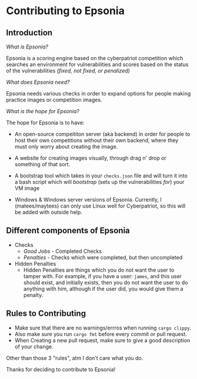 # Contributing to Epsonia

## Introduction

*What is Epsonia?*

Epsonia is a scoring engine based on the cyberpatriot competition which
searches an environment for vulnerabilities and scores based on the status of the vulnerabilities *(fixed, not fixed, or penalized)*

*What does Epsonia need?*

Epsonia needs various checks in order to expand options for people making
practice images or competition images.

*What is the hope for Epsonia?*

The hope for Epsonia is to have:

- An open-source compeititon server (aka backend)
in order for people to host their own competitions without their own backend,
where they must only worry about creating the image.

- A website for creating images visually, through drag n' drop or something
of that sort.

- A bootstrap tool which takes in your `checks.json` file and will turn it into
a bash script which will *bootstrap* (sets up the vulnerabilities *for*)
your VM image

- Windows & Windows server versions of Epsonia. Currently, I (matees/maytees)
can only use Linux well for Cyberpatriot, so this will be added with outside
help.

## Different components of Epsonia

- Checks
    -   *Good Jobs* - Completed Checks
    -   *Penalties* - Checks which were completed, but then uncompleted
- Hidden Penalties
    - Hidden Penalties are things which you do not want the user
    to tamper with. For example, if you have a user: `james`, and
    this user should exist, and initially exists, then you do not want
    the user to do anything with him, although if the user did, you would
    give them a penalty.

## Rules to Contributing

- Make sure that there are no warnings/errros when running `cargo clippy`.
- Also make sure you run `cargo fmt` before every commit or pull request.
- When Creating a new pull request, make sure to give a good description of your
change.

Other than those 3 "rules", atm I don't care what you do.

Thanks for deciding to contribute to Epsonia!
